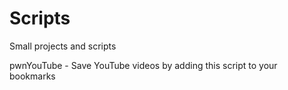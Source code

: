 Scripts
=======

Small projects and scripts

pwnYouTube - Save YouTube videos by adding this script to your bookmarks

